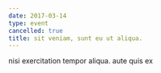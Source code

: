 ```yaml
---
date: 2017-03-14
type: event
cancelled: true
title: sit veniam, sunt eu ut aliqua.
---
```

nisi exercitation tempor aliqua. aute quis ex